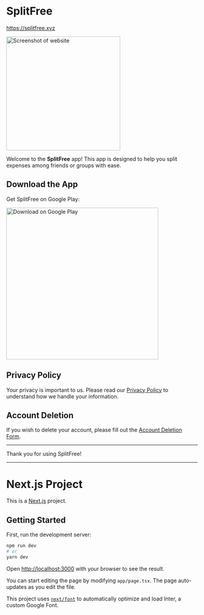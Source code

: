 # SplitFree
https://splitfree.xyz

<a href="https://splitfree.xyz"><img src="https://i.ibb.co/fvs0KY2/splitfree-xyz.png" alt="Screenshot of website" width="300"/></a>

Welcome to the **SplitFree** app! This app is designed to help you split expenses among friends or groups with ease.

## Download the App

Get SplitFree on Google Play:

<a href="https://play.google.com/store/apps/details?id=xyz.splitfree">
    <img src="https://play.google.com/intl/en_us/badges/images/generic/en_badge_web_generic.png" alt="Download on Google Play" width="400"/>
</a>

## Privacy Policy

Your privacy is important to us. Please read our [Privacy Policy](https://splitfree.xyz/privacy) to understand how we handle your information.

## Account Deletion

If you wish to delete your account, please fill out the [Account Deletion Form](https://splitfree.xyz/account/delete).

---

Thank you for using SplitFree!

---

# Next.js Project

This is a [Next.js](https://nextjs.org/) project.

## Getting Started

First, run the development server:

```bash
npm run dev
# or
yarn dev
```

Open [http://localhost:3000](http://localhost:3000) with your browser to see the result.

You can start editing the page by modifying `app/page.tsx`. The page auto-updates as you edit the file.

This project uses [`next/font`](https://nextjs.org/docs/basic-features/font-optimization) to automatically optimize and load Inter, a custom Google Font.
